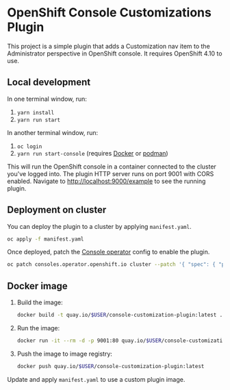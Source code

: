 # OpenShift Console Customizations Plugin

This project is a simple plugin that adds a Customization nav item to the
Administrator perspective in OpenShift console. It requires OpenShift 4.10 to
use.

## Local development

In one terminal window, run:

1. `yarn install`
2. `yarn run start`

In another terminal window, run:

1. `oc login`
2. `yarn run start-console` (requires [Docker](https://www.docker.com) or [podman](https://podman.io))

This will run the OpenShift console in a container connected to the cluster
you've logged into. The plugin HTTP server runs on port 9001 with CORS enabled.
Navigate to <http://localhost:9000/example> to see the running plugin.

## Deployment on cluster

You can deploy the plugin to a cluster by applying `manifest.yaml`.

```sh
oc apply -f manifest.yaml
```

Once deployed, patch the
[Console operator](https://github.com/openshift/console-operator)
config to enable the plugin.

```sh
oc patch consoles.operator.openshift.io cluster --patch '{ "spec": { "plugins": ["console-customization"] } }' --type=merge
```

## Docker image

1. Build the image:
   ```sh
   docker build -t quay.io/$USER/console-customization-plugin:latest .
   ```
2. Run the image:
   ```sh
   docker run -it --rm -d -p 9001:80 quay.io/$USER/console-customization-plugin:latest
   ```
3. Push the image to image registry:
   ```sh
   docker push quay.io/$USER/console-customization-plugin:latest
   ```

Update and apply `manifest.yaml` to use a custom plugin image.
